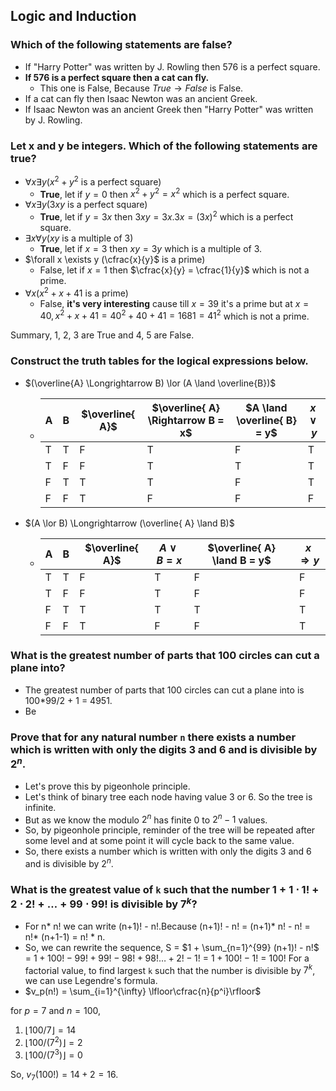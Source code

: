 ## Logic and Induction

### Which of the following statements are false?
- If "Harry Potter" was written by J. Rowling then 576 is a perfect square.
- **If 576 is a perfect square then a cat can fly.**
    - This one is False, Because $True \longrightarrow False$ is False.
- If a cat can fly then Isaac Newton was an ancient Greek.
- If Isaac Newton was an ancient Greek then "Harry Potter" was written by J. Rowling.

### Let x and y be integers. Which of the following statements are true?
- $\forall x \exists y (x^2 + y^2$ is a perfect square)
    - **True**, let if $y = 0$ then $x^2 + y^2 = x^2$ which is a perfect square.
- $\forall x \exists y (3xy$ is a perfect square)
    - **True**, let if $y = 3x$ then $3xy = 3x.3x = (3x)^2$ which is a perfect square.
- $\exists x \forall y (xy$ is a multiple of 3)
    - **True**, let if $x = 3$ then $xy = 3y$ which is a multiple of 3.
- $\forall x \exists y (\cfrac{x}{y}$ is a prime)
    - False, let if $x = 1$ then $\cfrac{x}{y} = \cfrac{1}{y}$ which is not a prime.
- $\forall x (x^2 + x + 41$ is a prime)
    - False, **it's very interesting** cause till $x = 39$ it's a prime but at $x = 40, x^2 + x + 41 = 40^2 + 40 + 41 = 1681 = 41^2$ which is not a prime.

Summary, 1, 2, 3 are True and 4, 5 are False.

### Construct the truth tables for the logical expressions below.
- $(\overline{A} \Longrightarrow B) \lor (A \land \overline{B})$
    - | A | B | $\overline{ A}$ | $\overline{ A} \Rightarrow B = x$ | $A \land \overline{ B} = y$ | $x \lor y$ |
      |---|---|---------|---------------------------|------------------|-------------------------------------------------|
      | T | T | F       | T                         | F                | T                                               |
      | T | F | F       | T                         | T                | T                                               |
      | F | T | T       | T                         | F                | T                                               |
      | F | F | T       | F                         | F                | F                                               |
- $(A \lor B) \Longrightarrow (\overline{ A} \land B)$
    - | A | B | $\overline{ A}$ | $A \lor B = x$ | $\overline{ A} \land B = y$ | $x \Rightarrow y$ |
      |---|---|---------|-----------------|---------------------------|------------------|
      | T | T | F       | T               | F                         | F                |
      | T | F | F       | T               | F                         | F                |
      | F | T | T       | T               | T                         | T                |
      | F | F | T       | F               | F                         | T                |

### What is the greatest number of parts that 100 circles can cut a plane into?
- The greatest number of parts that 100 circles can cut a plane into is 100*99/2 + 1 = 4951.
- Be

### Prove that for any natural number `n` there exists a number which is written with only the digits 3 and 6 and is divisible by $2^n$.
- Let's prove this by pigeonhole principle.
- Let's think of binary tree each node having value 3 or 6. So the tree is infinite.
- But as we know the modulo $2^n$ has finite 0 to $2^n - 1$ values. 
- So, by pigeonhole principle, reminder of the tree will be repeated after some level and at some point it will cycle back to the same value.
- So, there exists a number which is written with only the digits 3 and 6 and is divisible by $2^n$.


### What is the greatest value of `k` such that the number $1+1 \cdot 1!+2 \cdot 2!+ \ldots + 99 \cdot 99!$ is divisible by $7^k$?
- For n* n! we can write (n+1)! - n!.Because (n+1)! - n! = (n+1)* n! - n! = n!* (n+1-1) = n! * n.
- So, we can rewrite the sequence,
S   = $1 + \sum_{n=1}^{99} (n+1)! - n!$
    = $1 + 100! - 99!+ 99! - 98! + 98! \ldots + 2! - 1!$
    = $1 + 100! - 1!$
    = $100!$
For a factorial value, to find largest `k` such that the number is divisible by $7^k$, we can use Legendre's formula.
- $v_p(n!) = \sum_{i=1}^{\infty} \lfloor\cfrac{n}{p^i}\rfloor$

for $p = 7$ and $n = 100$,
1. $\lfloor 100/7 \rfloor = 14$
2. $\lfloor 100/(7^2) \rfloor = 2$
3. $\lfloor 100/(7^3) \rfloor = 0$

So, $v_7(100!) = 14 + 2 = 16$.